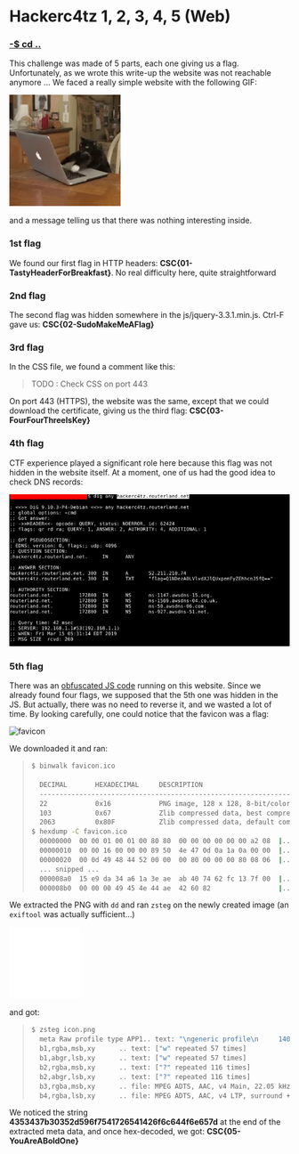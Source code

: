 # Hackerc4tz 1, 2, 3, 4, 5 (Web)

### [-$ cd ..](../)

This challenge was made of 5 parts, each one giving us a flag. Unfortunately, as we wrote this write-up the website was not reachable anymore ... We faced a really simple website with the following GIF:

![cat](cat.gif)

and a message telling us that there was nothing interesting inside.

### 1st flag

We found our first flag in HTTP headers: **CSC{01-TastyHeaderForBreakfast}**. No real difficulty here, quite straightforward

### 2nd flag

The second flag was hidden somewhere in the js/jquery-3.3.1.min.js. Ctrl-F gave us: **CSC{02-SudoMakeMeAFlag}**

### 3rd flag

In the CSS file, we found a comment like this:

>TODO : Check CSS on port 443

On port 443 (HTTPS), the website was the same, except that we could download the certificate, giving us the third flag: **CSC{03-FourFourThreeIsKey}**

### 4th flag

CTF experience played a significant role here because this flag was not hidden in the website itself. At a moment, one of us had the good idea to check DNS records:

![dns](dns.png)

### 5th flag

There was an [obfuscated JS code](index.js) running on this website. Since we already found four flags, we supposed that the 5th one was hidden in the JS. But actually, there was no need to reverse it, and we wasted a lot of time.
By looking carefully, one could notice that the favicon was a flag:

![favicon](favicon.ico)

We downloaded it and ran:

> ```sh
>$ binwalk favicon.ico 
>
>	DECIMAL       HEXADECIMAL     DESCRIPTION
>	--------------------------------------------------------------------------------
>	22            0x16            PNG image, 128 x 128, 8-bit/color RGBA, non-interlaced
>	103           0x67            Zlib compressed data, best compression
>	2063          0x80F           Zlib compressed data, default compression
>$ hexdump -C favicon.ico 
>	00000000  00 00 01 00 01 00 80 80  00 00 00 00 00 00 a2 08  |................|
>	00000010  00 00 16 00 00 00 89 50  4e 47 0d 0a 1a 0a 00 00  |.......PNG......|
>	00000020  00 0d 49 48 44 52 00 00  00 80 00 00 00 80 08 06  |..IHDR..........|
>	... snipped ...
>	000008a0  15 e9 da 34 a6 1a 3e ae  ab 40 74 62 fc 13 7f 00  |...4..>..@tb....|
>	000008b0  00 00 00 49 45 4e 44 ae  42 60 82                 |...IEND.B`.|
> ```

We extracted the PNG with `dd` and ran `zsteg` on the newly created image (an `exiftool` was actually sufficient...)

![icon](icon.png)

and got:

> ```sh
>$ zsteg icon.png 
>	meta Raw profile type APP1.. text: "\ngeneric profile\n     140\n4578696600004d4d002a0000000800030128000300000001000200000213000300000001\n000100008769000400000001000000320000000000049000000700000004303233319101\n00070000000401020300928600070000001e00000068a000000700000004303130300000\n000041534349490000004353437b30352d596f7541726541426f6c644f6e657d\n"
>	b1,rgba,msb,xy      .. text: ["w" repeated 57 times]
>	b1,abgr,lsb,xy      .. text: ["w" repeated 57 times]
>	b2,rgba,msb,xy      .. text: ["?" repeated 116 times]
>	b2,abgr,lsb,xy      .. text: ["?" repeated 116 times]
>	b3,rgba,msb,xy      .. file: MPEG ADTS, AAC, v4 Main, 22.05 kHz, surround + side
>	b4,rgba,lsb,xy      .. file: MPEG ADTS, AAC, v4 LTP, surround + side
> ```

We noticed the string **4353437b30352d596f7541726541426f6c644f6e657d** at the end of the extracted meta data, and once hex-decoded, we got: **CSC{05-YouAreABoldOne}**
